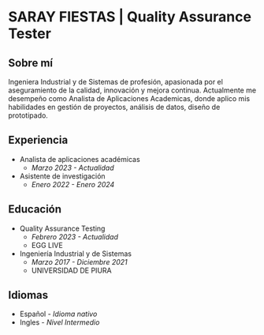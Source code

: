 # SARAY FIESTAS | Quality Assurance Tester
## Sobre mí
Ingeniera Industrial y de Sistemas de profesión, apasionada por el aseguramiento de la calidad, innovación y mejora continua. Actualmente me desempeño como Analista de Aplicaciones Academicas, donde aplico mis habilidades en gestión de proyectos, análisis de datos, diseño de prototipado.
## Experiencia
+ Analista de aplicaciones académicas 
    * *Marzo 2023 - Actualidad*
+ Asistente de investigación
    * *Enero 2022 - Enero 2024*
## Educación
+ Quality Assurance Testing
    * *Febrero 2023 - Actualidad*
    * EGG LIVE
+ Ingeniería Industrial y de Sistemas
    * *Marzo 2017 - Diciembre 2021*
    * UNIVERSIDAD DE PIURA
 ## Idiomas
+ Español - *Idioma nativo*
+ Ingles - *Nivel Intermedio*


